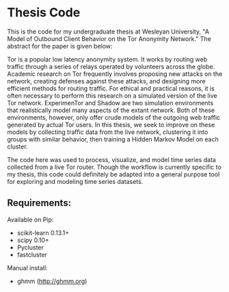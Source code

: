 Thesis Code
============

This is the code for my undergraduate thesis at Wesleyan University, "A Model of Outbound Client Behavior on the Tor Anonymity Network." The abstract for the paper is given below:

Tor is a popular low latency anonymity system. It works by routing web traffic through a series of relays operated by volunteers across the globe. Academic research on Tor frequently involves proposing new attacks on the network, creating defenses against these attacks, and designing more efficient methods for routing traffic. For ethical and practical reasons, it is often necessary to perform this research on a simulated version of the live Tor network. ExperimenTor and Shadow are two simulation environments that realistically model many aspects of the extant network. Both of these environments, however, only offer crude models of the outgoing web traffic generated by actual Tor users. In this thesis, we seek to improve on these models by collecting traffic data from the live network, clustering it into groups with similar behavior, then training a Hidden Markov Model on each cluster.

The code here was used to process, visualize, and model time series data collected from a live Tor router. Though the workflow is currently specific to my thesis, this code could definitely be adapted into a general purpose tool for exploring and modeling time series datasets.

Requirements:
-----------------

Available on Pip:
* scikit-learn 0.13.1+
* scipy 0.10+
* Pycluster
* fastcluster

Manual install:
* ghmm (http://ghmm.org)
